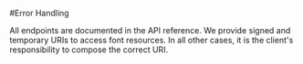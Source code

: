 #Error Handling

All endpoints are documented in the API reference. We provide signed and temporary URIs to access font resources. In all other cases, it is the client's responsibility to compose the correct URI.
